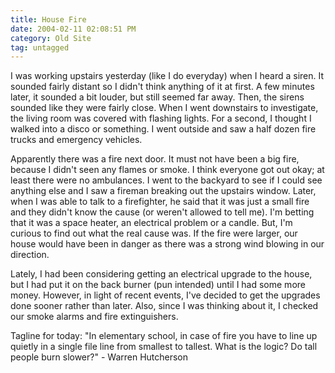 ```yaml
---
title: House Fire
date: 2004-02-11 02:08:51 PM
category: Old Site
tag: untagged
---
```


I was working upstairs yesterday (like I do everyday) when I heard a siren. It sounded fairly distant so I didn't think anything of it at first. A few minutes later, it sounded a bit louder, but still seemed far away. Then, the sirens sounded like they were fairly close. When I went downstairs to investigate, the living room was covered with flashing lights. For a second, I thought I walked into a disco or something. I went outside and saw a half dozen fire trucks and emergency vehicles.

Apparently there was a fire next door. It must not have been a big fire, because I didn't seen any flames or smoke. I think everyone got out okay; at least there were no ambulances. I went to the backyard to see if I could see anything else and I saw a fireman breaking out the upstairs window. Later, when I was able to talk to a firefighter, he said that it was just a small fire and they didn't know the cause (or weren't allowed to tell me). I'm betting that it was a space heater, an electrical problem or a candle. But, I'm curious to find out what the real cause was. If the fire were larger, our house would have been in danger as there was a strong wind blowing in our direction.

Lately, I had been considering getting an electrical upgrade to the house, but I had put it on the back burner (pun intended) until I had some more money. However, in light of recent events, I've decided to get the upgrades done sooner rather than later. Also, since I was thinking about it, I checked our smoke alarms and fire extinguishers.

Tagline for today: "In elementary school, in case of fire you have to line up quietly in a single file line from smallest to tallest. What is the logic? Do tall people burn slower?" - Warren Hutcherson
